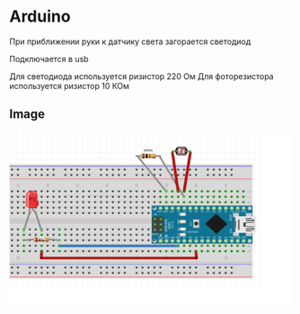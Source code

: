 # Arduino
При приближении руки к датчику света загорается светодиод

Подключается в usb

Для светодиода используется ризистор 220 Ом
Для фоторезистора используется ризистор 10 КОм

## Image

![Alt text](Image.jpg?raw=true "Sketch")
